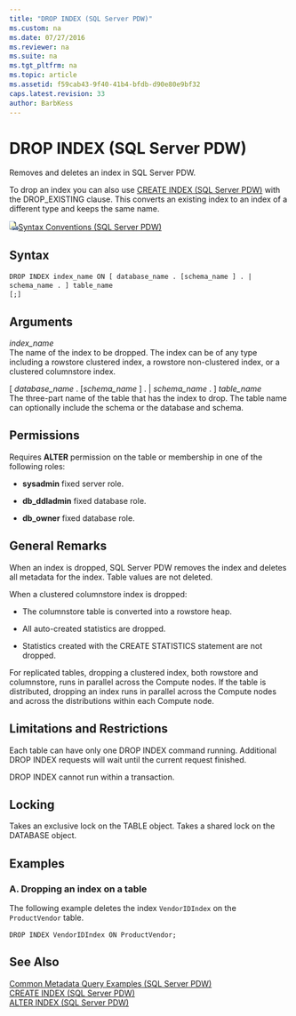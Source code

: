 ```yaml
---
title: "DROP INDEX (SQL Server PDW)"
ms.custom: na
ms.date: 07/27/2016
ms.reviewer: na
ms.suite: na
ms.tgt_pltfrm: na
ms.topic: article
ms.assetid: f59cab43-9f40-41b4-bfdb-d90e80e9bf32
caps.latest.revision: 33
author: BarbKess
---
```

# DROP INDEX (SQL Server PDW)
Removes and deletes an index in SQL Server PDW.  
  
To drop an index you can also use [CREATE INDEX &#40;SQL Server PDW&#41;](../sqlpdw/create-index-sql-server-pdw.md) with the DROP_EXISTING clause.  This converts an existing index to an index of a different type and keeps the same name.  
  
![Topic link icon](../sqlpdw/media/Topic_Link.gif "Topic_Link")[Syntax Conventions &#40;SQL Server PDW&#41;](../sqlpdw/syntax-conventions-sql-server-pdw.md)  
  
## Syntax  
  
```  
DROP INDEX index_name ON [ database_name . [schema_name ] . | schema_name . ] table_name  
[;]  
```  
  
## Arguments  
*index_name*  
The name of the index to be dropped. The index can be of any type including a rowstore clustered index, a rowstore non-clustered index, or a clustered columnstore index.  
  
[ *database_name* . [*schema_name* ] . | *schema_name* . ] *table_name*  
The three-part name of the table that has the index to drop. The table name can optionally include the schema or the database and schema.  
  
## Permissions  
Requires **ALTER** permission on the table or membership in one of the following roles:  
  
-   **sysadmin** fixed server role.  
  
-   **db_ddladmin** fixed database role.  
  
-   **db_owner** fixed database role.  
  
## General Remarks  
When an index is dropped, SQL Server PDW removes the index and deletes all metadata for the index. Table values are not deleted.  
  
When a clustered columnstore index is dropped:  
  
-   The columnstore table is converted into a rowstore heap.  
  
-   All auto-created statistics are dropped.  
  
-   Statistics created with the CREATE STATISTICS statement are not dropped.  
  
For replicated tables, dropping a clustered index, both rowstore and columnstore, runs in parallel across the Compute nodes. If the table is distributed, dropping an index runs in parallel across the Compute nodes and across the distributions within each Compute node.  
  
## Limitations and Restrictions  
Each table can have only one DROP INDEX command running. Additional DROP INDEX requests will wait until the current request finished.  
  
DROP INDEX cannot run within a transaction.  
  
## Locking  
Takes an exclusive lock on the TABLE object. Takes a shared lock on the DATABASE object.  
  
## Examples  
  
### A. Dropping an index on a table  
The following example deletes the index `VendorIDIndex` on the `ProductVendor` table.  
  
```  
DROP INDEX VendorIDIndex ON ProductVendor;  
```  
  
## See Also  
[Common Metadata Query Examples &#40;SQL Server PDW&#41;](../sqlpdw/common-metadata-query-examples-sql-server-pdw.md)  
[CREATE INDEX &#40;SQL Server PDW&#41;](../sqlpdw/create-index-sql-server-pdw.md)  
[ALTER INDEX &#40;SQL Server PDW&#41;](../sqlpdw/alter-index-sql-server-pdw.md)  
  
